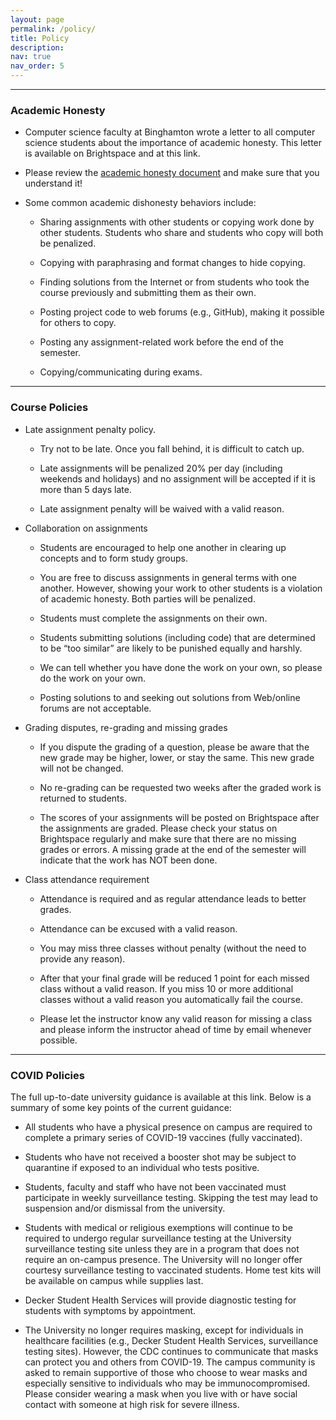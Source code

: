 ```yaml
---
layout: page
permalink: /policy/
title: Policy
description: 
nav: true
nav_order: 5
---
```


---

### Academic Honesty

* Computer science faculty at Binghamton wrote a letter to all computer science students about the importance of academic honesty. This letter is available on Brightspace and at this link.

* Please review the [academic honesty document](http://www.binghamton.edu/watson/about/honesty-policy.pdf) and make sure that you understand it! 

* Some common academic dishonesty behaviors include:

  * Sharing assignments with other students or copying work done by other students. Students who share and students who copy will both be penalized. 

  * Copying with paraphrasing and format changes to hide copying. 

  * Finding solutions from the Internet or from students who took the course previously and submitting them as their own. 

  * Posting project code to web forums (e.g., GitHub), making it possible for others to copy. 

  * Posting any assignment-related work before the end of the semester.

  * Copying/communicating during exams.  

---

### Course Policies

* Late assignment penalty policy. 

  * Try not to be late. Once you fall behind, it is difficult to catch up.

  * Late assignments will be penalized 20% per day (including weekends and holidays) and no assignment will be accepted if it is more than 5 days late. 

  * Late assignment penalty will be waived with a valid reason. 

* Collaboration on assignments 
  
  * Students are encouraged to help one another in clearing up concepts and to form study groups.
  
  * You are free to discuss assignments in general terms with one another. However, showing your work to other students is a violation of academic honesty. Both parties will be penalized.
        
  * Students must complete the assignments on their own.
  
  * Students submitting solutions (including code) that are determined to be “too similar” are likely to be punished equally and harshly.
  
  * We can tell whether you have done the work on your own, so please do the work on your own.
  
  * Posting solutions to and seeking out solutions from Web/online forums are not acceptable.

* Grading disputes, re-grading and missing grades
  
  * If you dispute the grading of a question, please be aware that the new grade may be higher, lower, or stay the same. This new grade will not be changed.
  
  * No re-grading can be requested two weeks after the graded work is returned to students.
  
  * The scores of your assignments will be posted on Brightspace after the assignments are graded. Please check your status on Brightspace regularly and make sure that there are no missing grades or errors. A missing grade at the end of the semester will indicate that the work has NOT been done.
  
* Class attendance requirement
  
  * Attendance is required and as regular attendance leads to better grades.
  
  * Attendance can be excused with a valid reason.
  
  * You may miss three classes without penalty (without the need to provide any reason).
  
  * After that your final grade will be reduced 1 point for each missed class without a valid reason. If you miss 10 or more additional classes without a valid reason you automatically fail the course.
    
  * Please let the instructor know any valid reason for missing a class and please inform the instructor ahead of time by email whenever possible.

---

### COVID Policies

The full up-to-date university guidance is available at this link. Below is a summary of some key points of the current guidance:

* All students who have a physical presence on campus are required to complete a primary series of COVID-19 vaccines (fully vaccinated).  

* Students who have not received a booster shot may be subject to quarantine if exposed to an individual who tests positive.

* Students, faculty and staff who have not been vaccinated must participate in weekly surveillance testing. Skipping the test may lead to suspension and/or dismissal from the university.

* Students with medical or religious exemptions will continue to be required to undergo regular surveillance testing at the University surveillance testing site unless they are in a program that does not require an on-campus presence. The University will no longer offer courtesy surveillance testing to vaccinated students. Home test kits will be available on campus while supplies last. 

* Decker Student Health Services will provide diagnostic testing for students with symptoms by appointment.

* The University no longer requires masking, except for individuals in healthcare facilities (e.g., Decker Student Health Services, surveillance testing sites). However, the CDC continues to communicate that masks can protect you and others from COVID-19. The campus community is asked to remain supportive of those who choose to wear masks and especially sensitive to individuals who may be immunocompromised. Please consider wearing a mask when you live with or have social contact with someone at high risk for severe illness.
